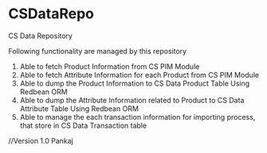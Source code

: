 CSDataRepo
==========

CS Data Repository

Following functionality are managed by this repository

1) Able to fetch Product Information from CS PIM Module
2) Able to fetch Attribute Information for each Product from CS PIM Module
3) Able to dump the Product Information to CS Data Product Table Using Redbean ORM
4) Able to dump the Attribute Information related to Product to CS Data Attribute Table Using Redbean ORM
5) Able to manage the each transaction information for importing process, that store in CS Data Transaction table


//Version 1.0
Pankaj
